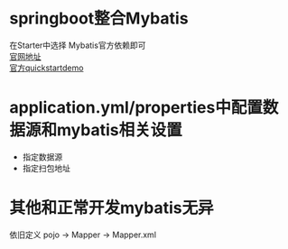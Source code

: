 # springboot整合Mybatis
在Starter中选择 Mybatis官方依赖即可  
[官网地址](https://mybatis.org/spring-boot-starter/mybatis-spring-boot-autoconfigure/)  
[官方quickstartdemo](https://github.com/mybatis/spring-boot-starter/wiki/Quick-Start)
# application.yml/properties中配置数据源和mybatis相关设置
- 指定数据源
- 指定扫包地址
# 其他和正常开发mybatis无异
依旧定义 pojo -> Mapper -> Mapper.xml
